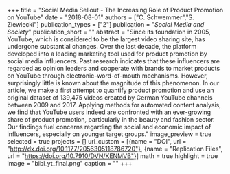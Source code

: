 +++
title = "Social Media Sellout - The Increasing Role of Product Promotion on YouTube"
date = "2018-08-01"
authors = ["C. Schwemmer","S. Ziewiecki"]
publication_types = ["2"]
publication = "_Social Media and Society_"
publication_short = ""
abstract = "Since its foundation in 2005, YouTube, which is considered to be the largest video sharing site, has undergone substantial changes. Over the last decade, the platform developed into a leading marketing tool used for product promotion by social media influencers. Past research indicates that these influencers are regarded as opinion leaders and cooperate with brands to market products on YouTube through electronic-word-of-mouth mechanisms. However, surprisingly little is known about the magnitude of this phenomenon. In our article, we make a first attempt to quantify product promotion and use an original dataset of 139,475 videos created by German YouTube channels between 2009 and 2017. Applying methods for automated content analysis, we find that YouTube users indeed are confronted with an ever-growing share of product promotion, particularly in the beauty and fashion sector. Our findings fuel concerns regarding the social and economic impact of influencers, especially on younger target groups."
image_preview = true
selected = true
projects = []
url_custom = [{name = "DOI", url = "http://dx.doi.org/10.1177/2056305118786720"}, {name = "Replication Files", url = "https://doi.org/10.7910/DVN/KENMVB"}]
math = true
highlight = true
image = "bibi_yt_final.png"
caption = ""
+++


